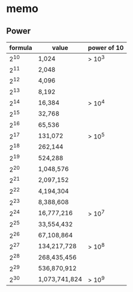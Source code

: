 # memo

## Power

| formula  | value         | power of 10 |
| -------- | ------------- | ----------- |
| $2^{10}$ | 1,024         | > $10^3$    |
| $2^{11}$ | 2,048         |             |
| $2^{12}$ | 4,096         |             |
| $2^{13}$ | 8,192         |             |
| $2^{14}$ | 16,384        | > $10^4$    |
| $2^{15}$ | 32,768        |             |
| $2^{16}$ | 65,536        |             |
| $2^{17}$ | 131,072       | > $10^5$    |
| $2^{18}$ | 262,144       |             |
| $2^{19}$ | 524,288       |             |
| $2^{20}$ | 1,048,576     |             |
| $2^{21}$ | 2,097,152     |             |
| $2^{22}$ | 4,194,304     |             |
| $2^{23}$ | 8,388,608     |             |
| $2^{24}$ | 16,777,216    | > $10^7$    |
| $2^{25}$ | 33,554,432    |             |
| $2^{26}$ | 67,108,864    |             |
| $2^{27}$ | 134,217,728   | > $10^8$    |
| $2^{28}$ | 268,435,456   |             |
| $2^{29}$ | 536,870,912   |             |
| $2^{30}$ | 1,073,741,824 | > $10^9$    |
